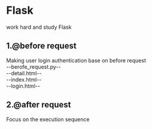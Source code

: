 # Flask
work hard and study Flask
## 1.@before request
Making user login authentication base on before request<br>
--berofe_request.py--<br>
--detail.html--<br>
--index.html--<br>
--login.html--<br>
## 2.@after request
Focus on the execution sequence

